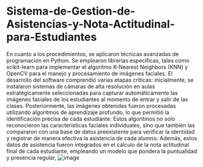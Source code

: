 # Sistema-de-Gestion-de-Asistencias-y-Nota-Actitudinal-para-Estudiantes
En cuanto a los procedimientos, se aplicaron técnicas avanzadas de programación en Python. Se emplearon librerías específicas, tales como scikit-learn para implementar el algoritmo K-Nearest Neighbors (KNN) y OpenCV para el manejo y procesamiento de imágenes faciales. El desarrollo del software comprendió varias etapas críticas: inicialmente, se instalaron sistemas de cámaras de alta resolución en aulas estratégicamente seleccionadas para capturar automáticamente las imágenes faciales de los estudiantes al momento de entrar y salir de las clases. Posteriormente, las imágenes obtenidas fueron procesadas utilizando algoritmos de aprendizaje profundo, lo que permitió la identificación precisa de cada estudiante. Estos algoritmos no solo reconocieron las características faciales individuales, sino que también las compararon con una base de datos preexistente para verificar la identidad y registrar de manera efectiva la asistencia de cada alumno. Además, estos datos de asistencia fueron integrados en el cálculo de la nota actitudinal final de cada estudiante, empleando un modelo que pondera la puntualidad y presencia regular, 
![image](https://github.com/migueleduardofer10/Sistema-de-Gesti-n-de-Asistencias-y-Nota-Actitudinal-para-Estudiantes/assets/100443946/829c0fc9-801c-4a5a-9d47-dc472526096b)
